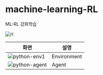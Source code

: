 # machine-learning-RL
ML-RL 강화학습

![rl](https://user-images.githubusercontent.com/117779419/206139058-c876b0cd-6a3f-4e9e-a1c6-62be19ccee23.PNG)



| 화면      | 설명      |
|------------|-------------|
| ![python-env1](https://user-images.githubusercontent.com/117779419/206135517-91acec8b-1a10-43eb-a9bb-829ce56cef6f.PNG)  | Environment         |
| ![python-agent](https://user-images.githubusercontent.com/117779419/206135603-fd0e6a83-50db-4677-95f9-9fa019d13b1e.PNG)  | Agent |
        
